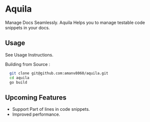 # Aquila

Manage Docs Seamlessly. Aquila Helps you to manage testable code snippets in your docs.

## Usage

See Usage Instructions.

Building from Source :

```bash
  git clone git@github.com:amanv8060/aquila.git
  cd aquila
  go build
```

## Upcoming Features

- Support Part of lines in code snippets.
- Improved performance.

